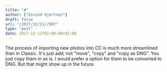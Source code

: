 ```yaml
---
title: "#"
author: ["Eivind Hjertnes"]
draft: false
url: "/2017/12/11//907"
type: "post"
date: 2017-12-11T01:00:00+01:00
---
```


The process of importing new photos into CC is much more streamlined
than in Classic. It's just add; not "move", "copy" and "copy as DNG".
You just copy them in as is. I would prefer a option for them to be
converted to DNG. But that might show up in the future.
